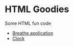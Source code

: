 # HTML Goodies

Some HTML fun code

* [Breathe application](./breathe/breathe.html)
* [Clock](./clock/index.html)
